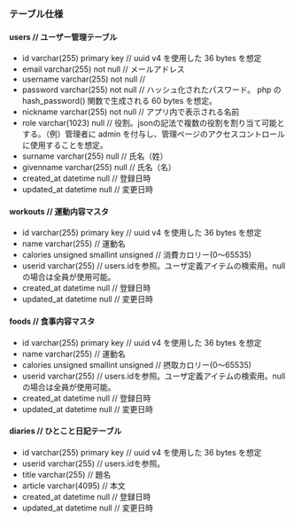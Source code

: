 ### テーブル仕様
#### users // ユーザー管理テーブル
- id varchar(255) primary key // uuid v4 を使用した 36 bytes を想定
- email varchar(255) not null // メールアドレス
- username varchar(255) not null // 
- password varchar(255) not null // ハッシュ化されたパスワード。 php の hash_password() 関数で生成される 60 bytes を想定。
- nickname varchar(255) not null // アプリ内で表示される名前
- role varchar(1023) null // 役割。jsonの記法で複数の役割を割り当て可能とする。（例）管理者に admin を付与し、管理ページのアクセスコントロールに使用することを想定。
- surname varchar(255) null // 氏名（姓）
- givenname varchar(255) null // 氏名（名）
- created_at datetime null // 登録日時
- updated_at datetime null // 変更日時

#### workouts // 運動内容マスタ
- id varchar(255) primary key // uuid v4 を使用した 36 bytes を想定
- name varchar(255) // 運動名
- calories unsigned smallint unsigned // 消費カロリー(0～65535)
- userid varchar(255) // users.idを参照。ユーザ定義アイテムの検索用。nullの場合は全員が使用可能。
- created_at datetime null // 登録日時
- updated_at datetime null // 変更日時

#### foods // 食事内容マスタ
- id varchar(255) primary key // uuid v4 を使用した 36 bytes を想定
- name varchar(255) // 運動名
- calories unsigned smallint unsigned // 摂取カロリー(0～65535)
- userid varchar(255) // users.idを参照。ユーザ定義アイテムの検索用。nullの場合は全員が使用可能。
- created_at datetime null // 登録日時
- updated_at datetime null // 変更日時

#### diaries // ひとこと日記テーブル
- id varchar(255) primary key // uuid v4 を使用した 36 bytes を想定
- userid varchar(255) // users.idを参照。
- title varchar(255) // 題名
- article varchar(4095) // 本文
- created_at datetime null // 登録日時
- updated_at datetime null // 変更日時

